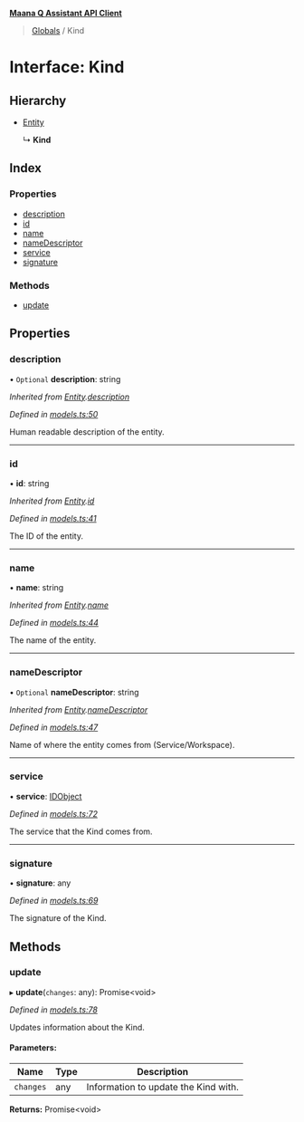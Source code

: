 **[Maana Q Assistant API Client](../README.md)**

> [Globals](../README.md) / Kind

# Interface: Kind

## Hierarchy

* [Entity](entity.md)

  ↳ **Kind**

## Index

### Properties

* [description](kind.md#description)
* [id](kind.md#id)
* [name](kind.md#name)
* [nameDescriptor](kind.md#namedescriptor)
* [service](kind.md#service)
* [signature](kind.md#signature)

### Methods

* [update](kind.md#update)

## Properties

### description

• `Optional` **description**: string

*Inherited from [Entity](entity.md).[description](entity.md#description)*

*Defined in [models.ts:50](https://github.com/maana-io/q-assistant-client/blob/2fdcb17/src/models.ts#L50)*

Human readable description of the entity.

___

### id

•  **id**: string

*Inherited from [Entity](entity.md).[id](entity.md#id)*

*Defined in [models.ts:41](https://github.com/maana-io/q-assistant-client/blob/2fdcb17/src/models.ts#L41)*

The ID of the entity.

___

### name

•  **name**: string

*Inherited from [Entity](entity.md).[name](entity.md#name)*

*Defined in [models.ts:44](https://github.com/maana-io/q-assistant-client/blob/2fdcb17/src/models.ts#L44)*

The name of the entity.

___

### nameDescriptor

• `Optional` **nameDescriptor**: string

*Inherited from [Entity](entity.md).[nameDescriptor](entity.md#namedescriptor)*

*Defined in [models.ts:47](https://github.com/maana-io/q-assistant-client/blob/2fdcb17/src/models.ts#L47)*

Name of where the entity comes from (Service/Workspace).

___

### service

•  **service**: [IDObject](idobject.md)

*Defined in [models.ts:72](https://github.com/maana-io/q-assistant-client/blob/2fdcb17/src/models.ts#L72)*

The service that the Kind comes from.

___

### signature

•  **signature**: any

*Defined in [models.ts:69](https://github.com/maana-io/q-assistant-client/blob/2fdcb17/src/models.ts#L69)*

The signature of the Kind.

## Methods

### update

▸ **update**(`changes`: any): Promise\<void>

*Defined in [models.ts:78](https://github.com/maana-io/q-assistant-client/blob/2fdcb17/src/models.ts#L78)*

Updates information about the Kind.

#### Parameters:

Name | Type | Description |
------ | ------ | ------ |
`changes` | any | Information to update the Kind with.  |

**Returns:** Promise\<void>
